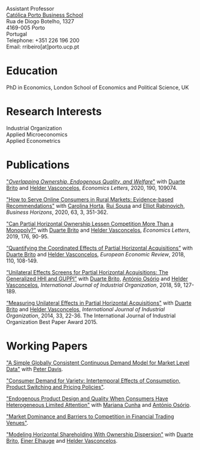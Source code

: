 Assistant Professor<br/>
[Católica Porto Business School](https://www.catolicabs.porto.ucp.pt/catolicabs-porto)<br/>
Rua de Diogo Botelho, 1327<br/>
4169-005 Porto<br/>
Portugal<br/>
Telephone: +351 226 196 200<br/>
Email: rribeiro[at]porto.ucp.pt<br/>

# Education<br/>
PhD in Economics, London School of Economics and Political Science, UK

# Research Interests<br/>
Industrial Organization<br/>
Applied Microeconomics<br/>
Applied Econometrics<br/>

# Publications<br/>
["*Overlapping Ownership, Endogenous Quality, and Welfare*"](https://doi.org/10.1016/j.econlet.2020.109074) with [Duarte Brito](http://www.cefage.uevora.pt/en/pessoas/membros_integrados/doutorados/brito_duarte_miguel_machado_carneiro_de) and [Helder Vasconcelos](https://www.fep.up.pt/docentes/hvasconcelos/), *Economics Letters*, 2020, 190, 109074.

["How to Serve Online Consumers in Rural Markets: Evidence-based Recommendations"](https://doi.org/10.1016/j.bushor.2020.01.007) with [Carolina Horta](https://www.catolicabs.porto.ucp.pt/en/who-is/carolina-horta/1865), [Rui Sousa](https://rsousaedu.wordpress.com/) and [Elliot Rabinovich](https://wpcarey.asu.edu/people/profile/330867), *Business Horizons*, 2020, 63, 3, 351-362.

["Can Partial Horizontal Ownership Lessen Competition More Than a Monopoly?"](https://doi.org/10.1016/j.econlet.2018.12.039) with [Duarte Brito](http://www.cefage.uevora.pt/en/pessoas/membros_integrados/doutorados/brito_duarte_miguel_machado_carneiro_de) and [Helder Vasconcelos](https://www.fep.up.pt/docentes/hvasconcelos/), *Economics Letters*, 2019, 176, 90-95. 

[“Quantifying the Coordinated Effects of Partial Horizontal Acquisitions”](https://doi.org/10.1016/j.euroecorev.2018.07.009) with [Duarte Brito](http://www.cefage.uevora.pt/en/pessoas/membros_integrados/doutorados/brito_duarte_miguel_machado_carneiro_de) and [Helder Vasconcelos](https://www.fep.up.pt/docentes/hvasconcelos/), *European Economic Review*, 2018, 110, 108-149. 

[“Unilateral Effects Screens for Partial Horizontal Acquisitions: The Generalized HHI and GUPPI”](https://doi.org/10.1016/j.ijindorg.2018.03.005) with [Duarte Brito](http://www.cefage.uevora.pt/en/pessoas/membros_integrados/doutorados/brito_duarte_miguel_machado_carneiro_de), [António Osório](http://gandalf.fee.urv.cat/professors/AntonioOsorio/index.html) and [Helder Vasconcelos](https://www.fep.up.pt/docentes/hvasconcelos/), *International Journal of Industrial Organization*, 2018, 59, 127-189.

[“Measuring Unilateral Effects in Partial Horizontal Acquisitions"](https://doi.org/10.1016/j.ijindorg.2013.12.003) with [Duarte Brito](http://www.cefage.uevora.pt/en/pessoas/membros_integrados/doutorados/brito_duarte_miguel_machado_carneiro_de) and [Helder Vasconcelos](https://www.fep.up.pt/docentes/hvasconcelos/), *International Journal of Industrial Organization*, 2014, 33, 22-36. The International Journal of Industrial Organization Best Paper Award 2015.

# Working Papers<br/>
["A Simple Globally Consistent Continuous Demand Model for Market Level Data"](https://papers.ssrn.com/sol3/papers.cfm?abstract_id=1690163) with [Peter Davis](https://www.cornerstone.com/Staff/Peter-Davis).

["Consumer Demand for Variety: Intertemporal Effects of Consumption, Product Switching and Pricing Policies"](https://papers.ssrn.com/sol3/papers.cfm?abstract_id=1690144).

["Endogenous Product Design and Quality When Consumers Have Heterogeneous Limited Attention"](https://papers.ssrn.com/sol3/papers.cfm?abstract_id=2860456) with [Mariana Cunha](https://www.catolicabs.porto.ucp.pt/en/who-is/mariana-alves-da-cunha/1638) and [António Osório](http://gandalf.fee.urv.cat/professors/AntonioOsorio/index.html).

["Market Dominance and Barriers to Competition in Financial Trading Venues"](https://papers.ssrn.com/sol3/papers.cfm?abstract_id=1287443).

["Modeling Horizontal Shareholding With Ownership Dispersion"](https://papers.ssrn.com/sol3/papers.cfm?abstract_id=3264113) with [Duarte Brito](http://www.cefage.uevora.pt/en/pessoas/membros_integrados/doutorados/brito_duarte_miguel_machado_carneiro_de), [Einer Elhauge](https://hls.harvard.edu/faculty/directory/10234/Elhauge) and [Helder Vasconcelos](https://www.fep.up.pt/docentes/hvasconcelos/).
